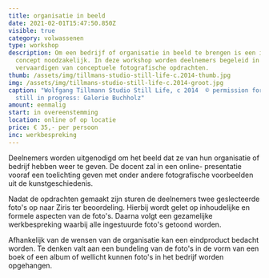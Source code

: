 ```yaml
---
title: organisatie in beeld
date: 2021-02-01T15:47:50.850Z
visible: true
category: volwassenen
type: workshop
description: Om een bedrijf of organisatie in beeld te brengen is een idee, een
  concept noodzakelijk. In deze workshop worden deelnemers begeleid in het
  vervaardigen van conceptuele fotografische opdrachten.
thumb: /assets/img/tillmans-studio-still-life-c.2014-thumb.jpg
img: /assets/img/tillmans-studio-still-life-c.2014-groot.jpg
caption: "Wolfgang Tillmann Studio Still Life, c 2014  © permission for use
  still in progress: Galerie Buchholz"
amount: eenmalig
start: in overeenstemming
location: online of op locatie
price: € 35,- per persoon
inc: werkbespreking
---
```

Deelnemers worden uitgenodigd om het beeld dat ze van hun organisatie of bedrijf hebben weer te geven. De docent zal in een online- presentatie vooraf een toelichting geven met onder andere fotografische voorbeelden uit de kunstgeschiedenis.

Nadat de opdrachten gemaakt zijn sturen de deelnemers twee geslecteerde foto's op naar Ziris ter beoordeling. Hierbij wordt gelet op inhoudelijke en formele aspecten van de foto's. Daarna volgt een gezamelijke werkbespreking waarbij alle ingestuurde foto's getoond worden.

Afhankelijk van de wensen van de organisatie kan een eindproduct bedacht worden. Te denken valt aan een bundeling van de foto's in de vorm van een boek of een album of wellicht kunnen foto's in het bedrijf worden opgehangen.